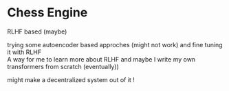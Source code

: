 # Chess Engine
RLHF based (maybe) 

trying some autoencoder based approches (might not work) and fine tuning it with RLHF<br>
A way for me to learn more about RLHF and maybe I write my own transformers from scratch (eventually))

might make a decentralized system out of it !
